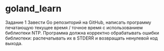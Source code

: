 # goland_learn
Задание 1
Завести Go репозиторий на GitHub, написать программу печатающую текущее время / точное время с использованием библиотеки NTP. Программа должна корректно обрабатывать ошибки библиотеки: распечатывать их в STDERR и возвращать ненулевой код выхода.